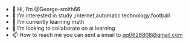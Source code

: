 - 👋 Hi, I’m @George-smith66
- 👀 I’m interested in study ,internet,automatic technology,football
- 🌱 I’m currently learning math
- 💞️ I’m looking to collaborate on ai learning
- 📫 How to reach me you can sent a email to qq0628808@gmail.com

<!---
George-smith66/George-smith66 is a ✨ special ✨ repository because its `README.md` (this file) appears on your GitHub profile.
You can click the Preview link to take a look at your changes.
--->
